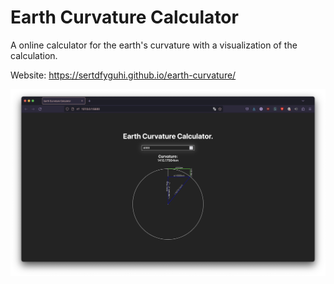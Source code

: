 # Earth Curvature Calculator

A online calculator for the earth's curvature with a visualization of the calculation.

Website: https://sertdfyguhi.github.io/earth-curvature/

![website](/website.png)
